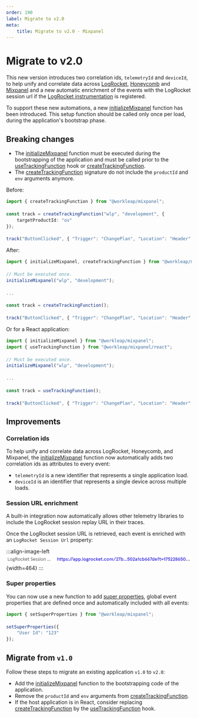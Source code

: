```yaml
---
order: 190
label: Migrate to v2.0
meta:
    title: Migrate to v2.0 - Mixpanel
---
```


# Migrate to v2.0

This new version introduces two correlation ids, `telemetryId` and `deviceId`, to help unify and correlate data across [LogRocket](https://logrocket.com/), [Honeycomb](https://www.honeycomb.io/) and [Mixpanel](https://mixpanel.com/) and a new automatic enrichment of the events with the LogRocket session url if the [LogRocket instrumentation](../../logrocket/getting-started.md) is registered.

To support these new automations, a new [initializeMixpanel](../reference/initializeMixpanel.md) function has been introduced. This setup function should be called only once per load, during the application's bootstrap phase.

## Breaking changes

- The [initializeMixpanel](../reference/initializeMixpanel.md) function must be executed during the bootstrapping of the application and must be called prior to the [useTrackingFunction](../reference/useTrackingFunction.md) hook or [createTrackingFunction](../reference/createTrackingFunction.md).
- The [createTrackingFunction](../reference/createTrackingFunction.md) signature do not include the `productId` and `env` arguments anymore.

Before:

```ts
import { createTrackingFunction } from "@workleap/mixpanel";

const track = createTrackingFunction("wlp", "development", {
    targetProductId: "ov"
});

track("ButtonClicked", { "Trigger": "ChangePlan", "Location": "Header" });
```

After:

```ts
import { initializeMixpanel, createTrackingFunction } from "@workleap/mixpanel";

// Must be executed once.
initializeMixpanel("wlp", "development");

...

const track = createTrackingFunction();

track("ButtonClicked", { "Trigger": "ChangePlan", "Location": "Header" });
```

Or for a React application:

```ts
import { initializeMixpanel } from "@workleap/mixpanel";
import { useTrackingFunction } from "@workleap/mixpanel/react";

// Must be executed once.
initializeMixpanel("wlp", "development");

...

const track = useTrackingFunction();

track("ButtonClicked", { "Trigger": "ChangePlan", "Location": "Header" });
```

## Improvements

### Correlation ids

To help unify and correlate data across LogRocket, Honeycomb, and Mixpanel, the [initializeMixpanel](../reference/initializeMixpanel.md) function now automatically adds two correlation ids as attributes to every event:

- `telemetryId` is a new identifier that represents a single application load.
- `deviceId` is an identifier that represents a single device across multiple loads.

### Session URL enrichment

A built-in integration now automatically allows other telemetry libraries to include the LogRocket session replay URL in their traces.

Once the LogRocket session URL is retrieved, each event is enriched with an `LogRocket Session Url` property:

:::align-image-left
![Enrichment example](../../static/mixpanel/mixpanel-logrocket-session-url.png){width=464}
:::

### Super properties

You can now use a new function to add [super properties](../reference/setSuperProperties.md), global event properties that are defined once and automatically included with all events:

```ts
import { setSuperProperties } from "@workleap/mixpanel";

setSuperProperties({
    "User Id": "123"
});
```

## Migrate from `v1.0`

Follow these steps to migrate an existing application `v1.0` to `v2.0`:

- Add the [initializeMixpanel](../reference/initializeMixpanel.md) function to the bootstrapping code of the application.
- Remove the `productId` and `env` arguments from [createTrackingFunction](../reference/createTrackingFunction.md).
- If the host application is in React, consider replacing [createTrackingFunction](../reference/createTrackingFunction.md) by the [useTrackingFunction](../reference/useTrackingFunction.md) hook.

